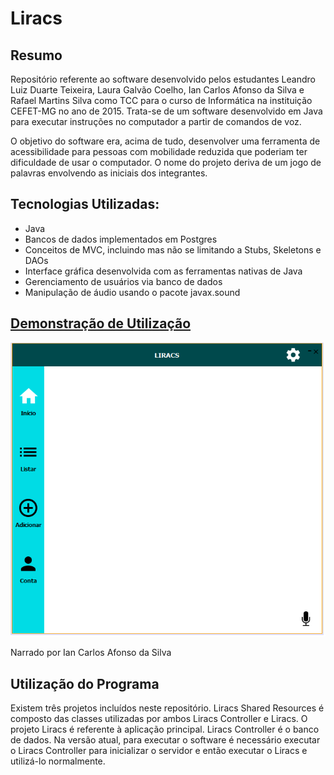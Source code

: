 # Liracs
## Resumo
Repositório referente ao software desenvolvido pelos estudantes Leandro Luiz Duarte Teixeira, Laura Galvão Coelho, Ian Carlos Afonso da Silva e Rafael Martins Silva como TCC para o curso de Informática na instituição CEFET-MG no ano de 2015. Trata-se de um software desenvolvido em Java para executar instruções no computador a partir de comandos de voz.

O objetivo do software era, acima de tudo, desenvolver uma ferramenta de acessibilidade para pessoas com mobilidade reduzida que poderiam ter dificuldade de usar o computador. O nome do projeto deriva de um jogo de palavras envolvendo as iniciais dos integrantes.

## Tecnologias Utilizadas:
- Java
- Bancos de dados implementados em Postgres
- Conceitos de MVC, incluindo mas não se limitando a Stubs, Skeletons e DAOs
- Interface gráfica desenvolvida com as ferramentas nativas de Java
- Gerenciamento de usuários via banco de dados
- Manipulação de áudio usando o pacote javax.sound

## [Demonstração de Utilização](https://www.youtube.com/watch?v=ENGiv5iqogE)
![Main Page](/Image.png "Main Page")

Narrado por Ian Carlos Afonso da Silva

## Utilização do Programa
Existem três projetos incluídos neste repositório. Liracs Shared Resources é composto das classes utilizadas por ambos Liracs Controller e Liracs. O projeto Liracs é referente à aplicação principal. Liracs Controller é o banco de dados. Na versão atual, para executar o software é necessário executar o Liracs Controller para inicializar o servidor e então executar o Liracs e utilizá-lo normalmente.
